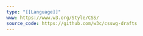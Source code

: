 ```yaml
---
type: "[[Language]]"
www: https://www.w3.org/Style/CSS/
source_code: https://github.com/w3c/csswg-drafts
---
```

